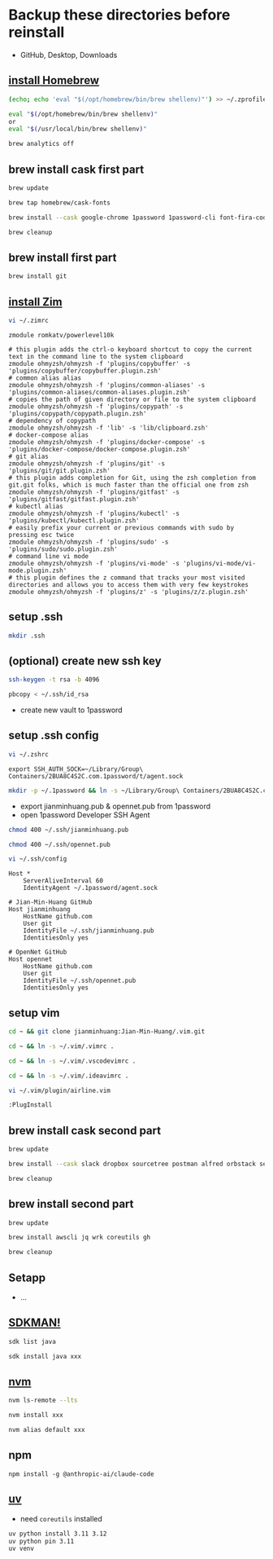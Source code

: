 # Backup these directories before reinstall

- GitHub, Desktop, Downloads

## [install Homebrew](https://brew.sh/index)

```bash
(echo; echo 'eval "$(/opt/homebrew/bin/brew shellenv)"') >> ~/.zprofile
```

```bash
eval "$(/opt/homebrew/bin/brew shellenv)"
or
eval "$(/usr/local/bin/brew shellenv)"
```

```bash
brew analytics off
```

## brew install cask first part

```bash
brew update
```

```bash
brew tap homebrew/cask-fonts
```

```bash
brew install --cask google-chrome 1password 1password-cli font-fira-code
```

```bash
brew cleanup
```

## brew install first part

```bash
brew install git
```

## [install Zim](https://github.com/zimfw/zimfw)

```bash
vi ~/.zimrc
```

```plaintext
zmodule romkatv/powerlevel10k

# this plugin adds the ctrl-o keyboard shortcut to copy the current text in the command line to the system clipboard
zmodule ohmyzsh/ohmyzsh -f 'plugins/copybuffer' -s 'plugins/copybuffer/copybuffer.plugin.zsh'
# common alias alias
zmodule ohmyzsh/ohmyzsh -f 'plugins/common-aliases' -s 'plugins/common-aliases/common-aliases.plugin.zsh'
# copies the path of given directory or file to the system clipboard
zmodule ohmyzsh/ohmyzsh -f 'plugins/copypath' -s 'plugins/copypath/copypath.plugin.zsh'
# dependency of copypath
zmodule ohmyzsh/ohmyzsh -f 'lib' -s 'lib/clipboard.zsh'
# docker-compose alias
zmodule ohmyzsh/ohmyzsh -f 'plugins/docker-compose' -s 'plugins/docker-compose/docker-compose.plugin.zsh'
# git alias
zmodule ohmyzsh/ohmyzsh -f 'plugins/git' -s 'plugins/git/git.plugin.zsh'
# this plugin adds completion for Git, using the zsh completion from git.git folks, which is much faster than the official one from zsh
zmodule ohmyzsh/ohmyzsh -f 'plugins/gitfast' -s 'plugins/gitfast/gitfast.plugin.zsh'
# kubectl alias
zmodule ohmyzsh/ohmyzsh -f 'plugins/kubectl' -s 'plugins/kubectl/kubectl.plugin.zsh'
# easily prefix your current or previous commands with sudo by pressing esc twice
zmodule ohmyzsh/ohmyzsh -f 'plugins/sudo' -s 'plugins/sudo/sudo.plugin.zsh'
# command line vi mode
zmodule ohmyzsh/ohmyzsh -f 'plugins/vi-mode' -s 'plugins/vi-mode/vi-mode.plugin.zsh'
# this plugin defines the z command that tracks your most visited directories and allows you to access them with very few keystrokes
zmodule ohmyzsh/ohmyzsh -f 'plugins/z' -s 'plugins/z/z.plugin.zsh'
```

## setup .ssh

```bash
mkdir .ssh
```

## (optional) create new ssh key

```bash
ssh-keygen -t rsa -b 4096
```

```bash
pbcopy < ~/.ssh/id_rsa
```

- create new vault to 1password

## setup .ssh config

```bash
vi ~/.zshrc
```

```plaintext
export SSH_AUTH_SOCK=~/Library/Group\ Containers/2BUA8C4S2C.com.1password/t/agent.sock
```

```bash
mkdir -p ~/.1password && ln -s ~/Library/Group\ Containers/2BUA8C4S2C.com.1password/t/agent.sock ~/.1password/agent.sock
```

- export jianminhuang.pub & opennet.pub from 1password
- open 1password Developer SSH Agent

```bash
chmod 400 ~/.ssh/jianminhuang.pub
```

```bash
chmod 400 ~/.ssh/opennet.pub
```

```bash
vi ~/.ssh/config
```

```plaintext
Host *
    ServerAliveInterval 60
    IdentityAgent ~/.1password/agent.sock

# Jian-Min-Huang GitHub
Host jianminhuang
    HostName github.com
    User git
    IdentityFile ~/.ssh/jianminhuang.pub
    IdentitiesOnly yes

# OpenNet GitHub
Host opennet
    HostName github.com
    User git
    IdentityFile ~/.ssh/opennet.pub
    IdentitiesOnly yes
```

## setup vim

```bash
cd ~ && git clone jianminhuang:Jian-Min-Huang/.vim.git
```

```bash
cd ~ && ln -s ~/.vim/.vimrc .
```

```bash
cd ~ && ln -s ~/.vim/.vscodevimrc .
```

```bash
cd ~ && ln -s ~/.vim/.ideavimrc .
```

```bash
vi ~/.vim/plugin/airline.vim
```

```bash
:PlugInstall
```

## brew install cask second part

```bash
brew update
```

```bash
brew install --cask slack dropbox sourcetree postman alfred orbstack setapp jetbrains-toolbox tunnelblick discord figma mongodb-compass redisinsight chatgpt visual-studio-code visual-studio-code@insiders dbeaver-community claude windsurf
```

```bash
brew cleanup
```

## brew install second part

```bash
brew update
```

```bash
brew install awscli jq wrk coreutils gh
```

```bash
brew cleanup
```

## Setapp

- ...

## [SDKMAN!](https://sdkman.io/install)

```bash
sdk list java
```

```bash
sdk install java xxx
```

## [nvm](https://github.com/nvm-sh/nvm#installing-and-updating)

```bash
nvm ls-remote --lts
```

```bash
nvm install xxx
```

```bash
nvm alias default xxx
```

## npm

```shell
npm install -g @anthropic-ai/claude-code
```

## [uv](https://docs.astral.sh/uv/getting-started/installation/)

- need `coreutils` installed

```bash
uv python install 3.11 3.12
uv python pin 3.11
uv venv
```
